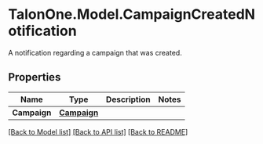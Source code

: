 # TalonOne.Model.CampaignCreatedNotification
A notification regarding a campaign that was created.
## Properties

Name | Type | Description | Notes
------------ | ------------- | ------------- | -------------
**Campaign** | [**Campaign**](Campaign.md) |  | 

[[Back to Model list]](../README.md#documentation-for-models) [[Back to API list]](../README.md#documentation-for-api-endpoints) [[Back to README]](../README.md)

